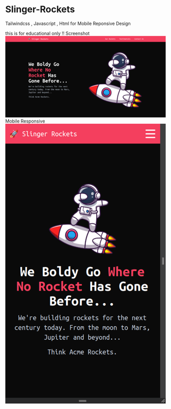 # Slinger-Rockets
Tailwindcss , Javascript , Html for Mobile Reponsive Design

this is for educational only !!
Screenshot
<img src="./src/desk.png" alt="pic"/>
Mobile Responsive
<img src="./src/phone.png" alt="pic"/>
